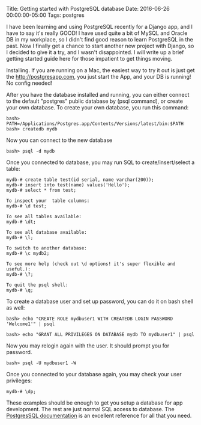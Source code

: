 Title: Getting started with PostgreSQL database
Date: 2016-06-26 00:00:00-05:00
Tags: postgres



I have been learning and using PostgreSQL recently for a Django app, and I have to say it's really GOOD! I have used quite a bit of MySQL and Oracle DB in my workplace, so I didn't find good reason to learn PostgreSQL in the past. Now I finally get a chance to start another new project with Django, so I decided to give it a try, and I wasn't disappointed. I will write up a brief getting started guide here for those impatient to get things moving.

Installing. If you are running on a Mac, the easiest way to try it out is just get the http://postgresapp.com, you just start the App, and your DB is running! No config needed!

After you have the database installed and running, you can either connect to the default "postgres" public database by (psql command), or create your own database. To create your own database, you run this command:

	bash> PATH=/Applications/Postgres.app/Contents/Versions/latest/bin:$PATH
	bash> createdb mydb

Now you can connect to the new database

	bash> psql -d mydb

Once you connected to database, you may run SQL to create/insert/select a table:

```
mydb-# create table test(id serial, name varchar(200));
mydb-# insert into test(name) values('Hello');
mydb-# select * from test; 

To inspect your  table columns:
mydb-# \d test;

To see all tables available:
mydb-# \dt;

To see all database available:
mydb-# \l;

To switch to another database:
mydb-# \c mydb2;

To see more help (check out \d options! it's super flexible and useful.):
mydb-# \?;

To quit the psql shell:
mydb-# \q;
```

To create a database user and set up password, you can do it on bash shell as well:

	bash> echo "CREATE ROLE mydbuser1 WITH CREATEDB LOGIN PASSWORD 'Welcome1'" | psql

	bash> echo "GRANT ALL PRIVILEGES ON DATABASE mydb TO mydbuser1" | psql

Now you may relogin again with the user. It should prompt you for password.

	bash> psql -U mydbuser1 -W

     

Once you connected to your database again, you may check your user privileges:

	mydb-# \dp;

These examples should be enough to get you setup a database for app development. The rest are just normal SQL access to database. The [PostgresSQL documentation](https://www.postgresql.org/docs/9.5/static/index.html) is an excellent reference for all that you need.

